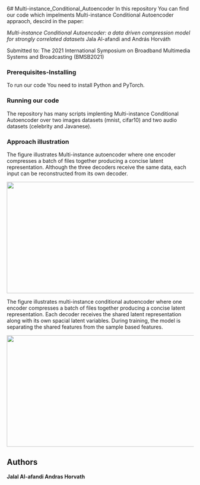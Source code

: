 6# Multi-instance_Conditional_Autoencoder
In this repository You can find our code which impelments Multi-instance Conditional Autoencoder appraoch, descird in the paper:

*Multi-instance Conditional Autoencoder: a data driven compression model for strongly correlated datasets*
Jala Al-afandi and András Horváth

Submitted to:
The 2021 International Symposium on Broadband Multimedia Systems and Broadcasting (BMSB2021)

### Prerequisites-Installing
To run our code You need to install Python and PyTorch.

### Running our code
The repository has  many scripts implenting Multi-instance Conditional Autoencoder over two images datasets (mnist, cifar10) and two audio datasets (celebrity and Javanese). 

### Approach illustration
The figure illustrates Multi-instance autoencoder where one encoder compresses a batch of files together producing a concise latent representation. Although the three decoders receive the same data, each input can be reconstructed from its own decoder.

<img src="https://github.com/Al-Afandi/Multi-instance_Conditional_Autoencoder/blob/main/new.PNG" width="650" height="300">

The figure illustrates multi-instance conditional autoencoder where one encoder compresses a batch of files together producing a concise latent representation. Each decoder receives the shared latent representation along with its own spacial latent variables. During training, the model is separating the shared features from the sample based features.

<img src="https://github.com/Al-Afandi/Multi-instance_Conditional_Autoencoder/blob/main/new_cond.PNG" width="650" height="300">

## Authors
**Jalal Al-afandi 
Andras Horvath** 
